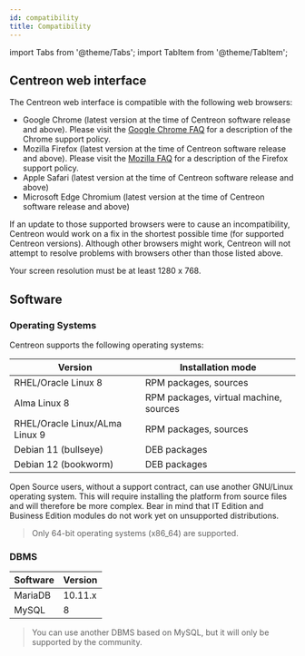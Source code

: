 ```yaml
---
id: compatibility
title: Compatibility
---
```

import Tabs from '@theme/Tabs';
import TabItem from '@theme/TabItem';

## Centreon web interface

The Centreon web interface is compatible with the following web browsers:

* Google Chrome (latest version at the time of Centreon software release and above).  Please visit the [Google Chrome FAQ](https://support.google.com/chrome/a/answer/188447?hl=en) for a description of the Chrome support policy.
* Mozilla Firefox (latest version at the time of Centreon software release and above).  Please visit the [Mozilla FAQ](https://www.mozilla.org/en-US/firefox/organizations/faq/) for a description of the Firefox support policy.
* Apple Safari (latest version at the time of Centreon software release and above)
* Microsoft Edge Chromium (latest version at the time of Centreon software release and above)

If an update to those supported browsers were to cause an incompatibility, Centreon would work on a fix in the shortest possible time (for supported Centreon versions). Although other browsers might work, Centreon will not attempt to resolve problems with browsers other than those listed above.

Your screen resolution must be at least 1280 x 768.

## Software

### Operating Systems

Centreon supports the following operating systems:

| Version                        | Installation mode                                      |
|--------------------------------|--------------------------------------------------------|
| RHEL/Oracle Linux 8            | RPM packages, sources                                  |
| Alma Linux 8                   | RPM packages, virtual machine, sources                 |
| RHEL/Oracle Linux/ALma Linux 9 | RPM packages, sources                                  |
| Debian 11 (bullseye)           | DEB packages                                           |
| Debian 12 (bookworm)           | DEB packages                                           |

Open Source users, without a support contract, can use another GNU/Linux operating system.
This will require installing the platform from source files and will therefore be more complex.
Bear in mind that IT Edition and Business Edition modules do not work yet on unsupported distributions.

> Only 64-bit operating systems (x86_64) are supported.

### DBMS

| Software | Version |
|----------|---------|
| MariaDB  | 10.11.x |
| MySQL    | 8       |

> You can use another DBMS based on MySQL, but it will only be supported by the community.

